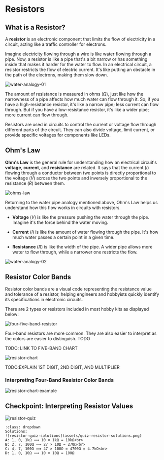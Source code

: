 # Resistors

## What is a Resistor?

A **resistor** is an electronic component that limits the flow of electricity in a circuit, acting like a traffic controller for electrons.

Imagine electricity flowing through a wire is like water flowing through a pipe. Now, a resistor is like a pipe that's a bit narrow or has something inside that makes it harder for the water to flow. In an electrical circuit, a resistor restricts the flow of electric current. It's like putting an obstacle in the path of the electrons, making them slow down.

![water-analogy-01](assets/water-analogy-01.png)

The amount of resistance is measured in ohms (Ω), just like how the narrowness of a pipe affects how much water can flow through it. So, if you have a high-resistance resistor, it's like a narrow pipe; less current can flow through. But if you have a low-resistance resistor, it's like a wider pipe; more current can flow through.

Resistors are used in circuits to control the current or voltage flow through different parts of the circuit. They can also divide voltage, limit current, or provide specific voltages for components like LEDs.

## Ohm's Law

**Ohm's Law** is the general rule for understanding how an electrical circuit's **voltage**, **current**, and **resistance** are related. It says that the current ($I$) flowing through a conductor between two points is directly proportional to the voltage ($V$) across the two points and inversely proportional to the resistance ($R$) between them.

![ohms-law](assets/ohms-law.png)

Returning to the water pipe analogy mentioned above, Ohm's Law helps us understand how this flow works in circuits with resistors.

- **Voltage** ($V$) is like the pressure pushing the water through the pipe. Imagine it's the force behind the water moving.

- **Current** ($I$) is like the amount of water flowing through the pipe. It's how much water passes a certain point in a given time.

- **Resistance** ($R$) is like the width of the pipe. A wider pipe allows more water to flow through, while a narrower one restricts the flow.

![water-analogy-02](assets/water-analogy-02.png)

## Resistor Color Bands

Resistor color bands are a visual code representing the resistance value and tolerance of a resistor, helping engineers and hobbyists quickly identify its specifications in electronic circuits.

There are 2 types or resistors included in most hobby kits as displayed below:

![four-five-band-resistor](assets/four-five-band-resistor.png)

Four-band resistors are more common. They are also easier to interpret as the colors are easier to distinguish. TODO

TODO: LINK TO FIVE-BAND CHART 

![resistor-chart](assets/resistor-chart.png)

TODO:EXPLAIN 1ST DIGIT, 2ND DIGIT, AND MULTIPLIER

### Interpreting Four-Band Resistor Color Bands



![resistor-chart-example](assets/resistor-chart-example.png)

## Checkpoint: Interpreting Resistor Values  

![resistor-quiz](assets/quiz-resistor.png)

```{admonition} Click here to reveal the solutions.
:class: dropdown
Solutions:
![resistor-quiz-solutions](assets/quiz-resistor-solutions.png)
A: 1, 0, 1kΩ ⟹ 10 × 1kΩ = 10kΩ<br>
B: 2, 7, 100Ω ⟹ 27 × 10Ω = 270Ω<br>
C: 4, 7, 100Ω ⟹ 47 × 100Ω = 4700Ω = 4.7kΩ<br>
D: 1, 0, 10Ω ⟹ 10 × 10Ω = 100Ω
```